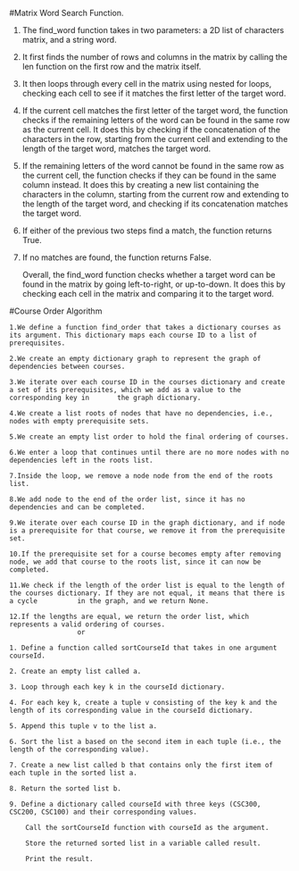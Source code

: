 #Matrix Word Search Function.
   1. The find_word function takes in two parameters: a 2D list of characters matrix, and a string word.
   2. It first finds the number of rows and columns in the matrix by calling the len function on the first row and the matrix itself.
   3. It then loops through every cell in the matrix using nested for loops, checking each cell to see if it matches the first letter of the target word.
   4. If the current cell matches the first letter of the target word, the function checks if the remaining letters of the word can be found in the same       row as the current cell. It does this by checking if the concatenation of the characters in the row, starting from the current cell and                   extending to the length of the target word, matches the target word.
   5. If the remaining letters of the word cannot be found in the same row as the current cell, the function checks if they can be found in the same           column instead. It does this by creating a new list containing the characters in the column, starting from the current row and extending to               the length of the target word, and checking if its concatenation matches the target word.
   6. If either of the previous two steps find a match, the function returns True.
   7. If no matches are found, the function returns False.

      Overall, the find_word function checks whether a target word can be found in the matrix by going left-to-right, or up-to-down. It does this by           checking each cell in the matrix and comparing it to the target word.


#Course Order Algorithm

    1.We define a function find_order that takes a dictionary courses as its argument. This dictionary maps each course ID to a list of prerequisites.

    2.We create an empty dictionary graph to represent the graph of dependencies between courses.

    3.We iterate over each course ID in the courses dictionary and create a set of its prerequisites, which we add as a value to the corresponding key in       the graph dictionary.

    4.We create a list roots of nodes that have no dependencies, i.e., nodes with empty prerequisite sets.

    5.We create an empty list order to hold the final ordering of courses.

    6.We enter a loop that continues until there are no more nodes with no dependencies left in the roots list.

    7.Inside the loop, we remove a node node from the end of the roots list.

    8.We add node to the end of the order list, since it has no dependencies and can be completed.

    9.We iterate over each course ID in the graph dictionary, and if node is a prerequisite for that course, we remove it from the prerequisite set.

    10.If the prerequisite set for a course becomes empty after removing node, we add that course to the roots list, since it can now be completed.

    11.We check if the length of the order list is equal to the length of the courses dictionary. If they are not equal, it means that there is a cycle          in the graph, and we return None.

    12.If the lengths are equal, we return the order list, which represents a valid ordering of courses. 
                     or
                     
    1. Define a function called sortCourseId that takes in one argument courseId.

    2. Create an empty list called a.

    3. Loop through each key k in the courseId dictionary.

    4. For each key k, create a tuple v consisting of the key k and the length of its corresponding value in the courseId dictionary.

    5. Append this tuple v to the list a.

    6. Sort the list a based on the second item in each tuple (i.e., the length of the corresponding value).

    7. Create a new list called b that contains only the first item of each tuple in the sorted list a.

    8. Return the sorted list b.

    9. Define a dictionary called courseId with three keys (CSC300, CSC200, CSC100) and their corresponding values.

        Call the sortCourseId function with courseId as the argument.

        Store the returned sorted list in a variable called result.

        Print the result.                
